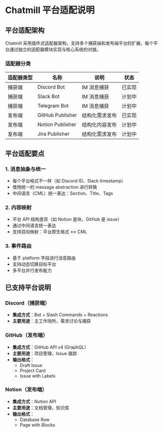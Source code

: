 # Chatmill 平台适配说明

## 平台适配架构

Chatmill 采用插件式适配器架构，支持多个捕获端和发布端平台的扩展。每个平台通过独立的适配器模块实现与核心系统的对接。

### 适配器分类

| 适配器类型 | 名称                | 说明           | 状态   |
|------------|---------------------|----------------|--------|
| 捕获端     | Discord Bot         | IM 消息捕获     | 已实现 |
| 捕获端     | Slack Bot           | IM 消息捕获     | 计划中 |
| 捕获端     | Telegram Bot        | IM 消息捕获     | 计划中 |
| 发布端     | GitHub Publisher    | 结构化需求发布   | 已实现 |
| 发布端     | Notion Publisher    | 结构化内容发布   | 计划中 |
| 发布端     | Jira Publisher      | 结构化需求发布   | 计划中 |

## 平台适配要点

### 1. 消息抽象与统一

- 每个平台格式不一样（如 Discord ID、Slack timestamp）
- 使用统一的 message abstraction 进行转换
- 中间语言（CML）统一表达：Section、Title、Tags

### 2. 内容映射

- 平台 API 结构差异（如 Notion 是块，GitHub 是 issue）
- 通过中间语言统一表达
- 支持双向映射：平台原生格式 ↔ CML

### 3. 事件路由

- 基于 platform 字段进行消息路由
- 支持动态切换目标平台
- 多平台并行发布能力

## 已支持平台说明

### Discord（捕获端）

- **集成方式**：Bot + Slash Commands + Reactions
- **主要用途**：主工作场所，需求讨论与捕获

### GitHub（发布端）

- **集成方式**：GitHub API v4 (GraphQL)
- **主要用途**：项目管理，Issue 跟踪
- **输出格式**：
  - Draft Issue
  - Project Card
  - Issue with Labels

### Notion（发布端）

- **集成方式**：Notion API
- **主要用途**：文档管理，知识库
- **输出格式**：
  - Database Row
  - Page with Blocks

